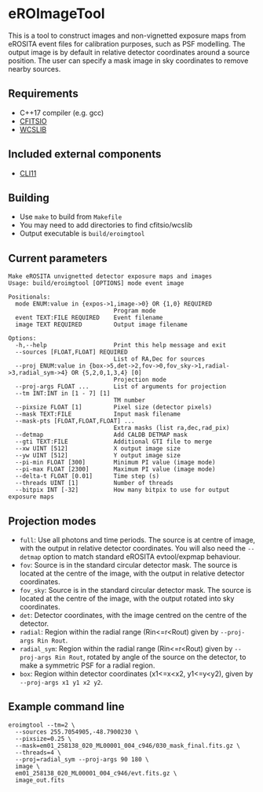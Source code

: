 # eROImageTool

This is a tool to construct images and non-vignetted exposure maps
from eROSITA event files for calibration purposes, such as PSF
modelling. The output image is by default in relative detector
coordinates around a source position. The user can specify a mask
image in sky coordinates to remove nearby sources.

## Requirements
 - C++17 compiler (e.g. gcc)
 - [CFITSIO](https://heasarc.gsfc.nasa.gov/docs/software/fitsio/)
 - [WCSLIB](https://www.atnf.csiro.au/people/mcalabre/WCS/)

## Included external components
 - [CLI11](https://github.com/CLIUtils/CLI11)

## Building
 - Use `make` to build from `Makefile`
 - You may need to add directories to find cfitsio/wcslib
 - Output executable is `build/eroimgtool`

## Current parameters

    Make eROSITA unvignetted detector exposure maps and images
    Usage: build/eroimgtool [OPTIONS] mode event image

    Positionals:
      mode ENUM:value in {expos->1,image->0} OR {1,0} REQUIRED
                                  Program mode
      event TEXT:FILE REQUIRED    Event filename
      image TEXT REQUIRED         Output image filename

    Options:
      -h,--help                   Print this help message and exit
      --sources [FLOAT,FLOAT] REQUIRED
                                  List of RA,Dec for sources
      --proj ENUM:value in {box->5,det->2,fov->0,fov_sky->1,radial->3,radial_sym->4} OR {5,2,0,1,3,4} [0]
                                  Projection mode
      --proj-args FLOAT ...       List of arguments for projection
      --tm INT:INT in [1 - 7] [1]
                                  TM number
      --pixsize FLOAT [1]         Pixel size (detector pixels)
      --mask TEXT:FILE            Input mask filename
      --mask-pts [FLOAT,FLOAT,FLOAT] ...
                                  Extra masks (list ra,dec,rad_pix)
      --detmap                    Add CALDB DETMAP mask
      --gti TEXT:FILE             Additional GTI file to merge
      --xw UINT [512]             X output image size
      --yw UINT [512]             Y output image size
      --pi-min FLOAT [300]        Minimum PI value (image mode)
      --pi-max FLOAT [2300]       Maximum PI value (image mode)
      --delta-t FLOAT [0.01]      Time step (s)
      --threads UINT [1]          Number of threads
      --bitpix INT [-32]          How many bitpix to use for output exposure maps

## Projection modes

  * `full`: Use all photons and time periods. The source is at centre of image, with the output in relative detector coordinates. You will also need the `--detmap` option to match standard eROSITA evtool/expmap behaviour.
  * `fov`: Source is in the standard circular detector mask. The source is located at the centre of the image, with the output in relative detector coordinates.
  * `fov_sky`: Source is in the standard circular detector mask. The source is located at the centre of the image, with the output rotated into sky coordinates.
  * `det`: Detector coordinates, with the image centred on the centre of the detector.
  * `radial`: Region within the radial range (Rin<=r<Rout) given by `--proj-args Rin Rout`.
  * `radial_sym`: Region within the radial range (Rin<=r<Rout) given by `--proj-args Rin Rout`, rotated by angle of the source on the detector, to make a symmetric PSF for a radial region.
  * `box`: Region within detector coordinates (x1<=x<x2, y1<=y<y2), given by `--proj-args x1 y1 x2 y2`.

## Example command line

    eroimgtool --tm=2 \
      --sources 255.7054905,-48.7900230 \
      --pixsize=0.25 \
      --mask=em01_258138_020_ML00001_004_c946/030_mask_final.fits.gz \
      --threads=4 \
      --proj=radial_sym --proj-args 90 180 \
      image \
      em01_258138_020_ML00001_004_c946/evt.fits.gz \
      image_out.fits
